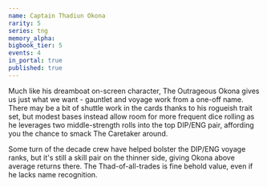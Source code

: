 ```yaml
---
name: Captain Thadiun Okona
rarity: 5
series: tng
memory_alpha:
bigbook_tier: 5
events: 4
in_portal: true
published: true
---
```


Much like his dreamboat on-screen character, The Outrageous Okona gives us just what we want - gauntlet and voyage work from a one-off name. There may be a bit of shuttle work in the cards thanks to his rogueish trait set, but modest bases instead allow room for more frequent dice rolling as he leverages two middle-strength rolls into the top DIP/ENG pair, affording you the chance to smack The Caretaker around.

Some turn of the decade crew have helped bolster the DIP/ENG voyage ranks, but it's still a skill pair on the thinner side, giving Okona above average returns there. The Thad-of-all-trades is fine behold value, even if he lacks name recognition.
